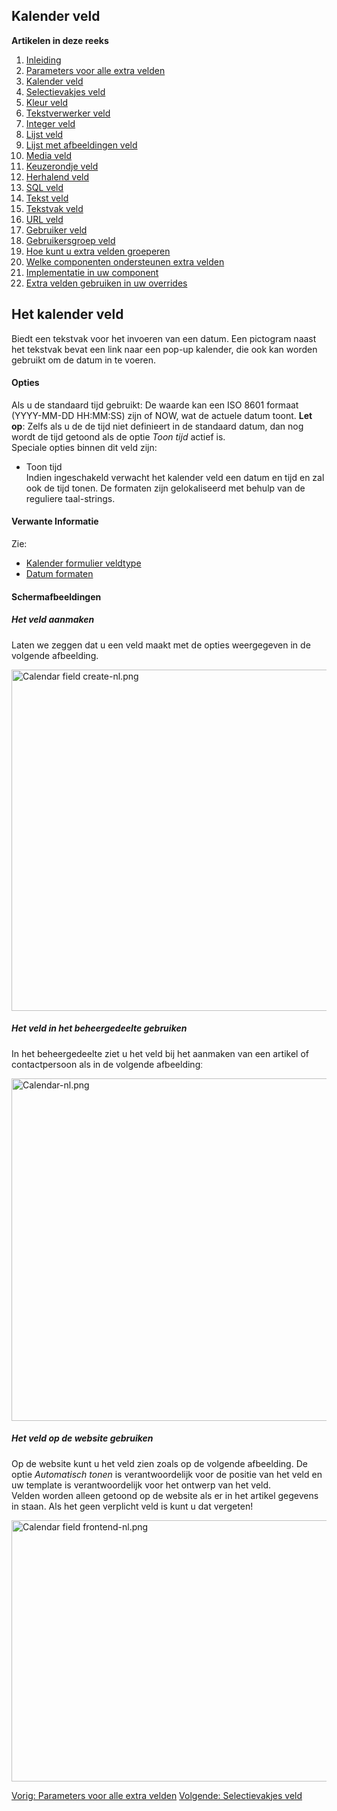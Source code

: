 <!-- Filename: J3.x:Adding_custom_fields/Calendar_Field / Display title: Toevoegen extra velden/Kalender veld -->

## Kalender veld

**Artikelen in deze reeks**

1.  [Inleiding](https://docs.joomla.org/J3.x:Adding_custom_fields "Special:MyLanguage/J3.x:Adding custom fields")
2.  [Parameters voor alle extra
    velden](https://docs.joomla.org/J3.x:Adding_custom_fields/Parameters_for_all_Custom_Fields "Special:MyLanguage/J3.x:Adding custom fields/Parameters for all Custom Fields")
3.  [Kalender
    veld](https://docs.joomla.org/J3.x:Adding_custom_fields/Calendar_Field "Special:MyLanguage/J3.x:Adding custom fields/Calendar Field")
4.  [Selectievakjes
    veld](https://docs.joomla.org/J3.x:Adding_custom_fields/Checkboxes_Field "Special:MyLanguage/J3.x:Adding custom fields/Checkboxes Field")
5.  [Kleur
    veld](https://docs.joomla.org/J3.x:Adding_custom_fields/Color_Field "Special:MyLanguage/J3.x:Adding custom fields/Color Field")
6.  [Tekstverwerker
    veld](https://docs.joomla.org/J3.x:Adding_custom_fields/Editor_Field "Special:MyLanguage/J3.x:Adding custom fields/Editor Field")
7.  [Integer
    veld](https://docs.joomla.org/J3.x:Adding_custom_fields/Integer_Field "Special:MyLanguage/J3.x:Adding custom fields/Integer Field")
8.  [Lijst
    veld](https://docs.joomla.org/J3.x:Adding_custom_fields/List_Field "Special:MyLanguage/J3.x:Adding custom fields/List Field")
9.  [Lijst met afbeeldingen
    veld](https://docs.joomla.org/J3.x:Adding_custom_fields/ListOfImages_Field "Special:MyLanguage/J3.x:Adding custom fields/ListOfImages Field")
10. [Media
    veld](https://docs.joomla.org/J3.x:Adding_custom_fields/Media_Field "Special:MyLanguage/J3.x:Adding custom fields/Media Field")
11. [Keuzerondje
    veld](https://docs.joomla.org/J3.x:Adding_custom_fields/Radio_Field "Special:MyLanguage/J3.x:Adding custom fields/Radio Field")
12. [Herhalend
    veld](https://docs.joomla.org/J3.x:Adding_custom_fields/Repeatable_Field "Special:MyLanguage/J3.x:Adding custom fields/Repeatable Field")
13. [SQL
    veld](https://docs.joomla.org/J3.x:Adding_custom_fieldshttps://docs.joomla.org/J3.x:Adding%20custom%20fields/Sql%20Field)
14. [Tekst
    veld](https://docs.joomla.org/J3.x:Adding_custom_fields/Text_Field "Special:MyLanguage/J3.x:Adding custom fields/Text Field")
15. [Tekstvak
    veld](https://docs.joomla.org/J3.x:Adding_custom_fields/Textarea_Field "Special:MyLanguage/J3.x:Adding custom fields/Textarea Field")
16. [URL
    veld](https://docs.joomla.org/J3.x:Adding_custom_fields/Url_Field "Special:MyLanguage/J3.x:Adding custom fields/Url Field")
17. [Gebruiker
    veld](https://docs.joomla.org/J3.x:Adding_custom_fields/User_Field "Special:MyLanguage/J3.x:Adding custom fields/User Field")
18. [Gebruikersgroep
    veld](https://docs.joomla.org/J3.x:Adding_custom_fields/Usergroup_Field "Special:MyLanguage/J3.x:Adding custom fields/Usergroup Field")
19. [Hoe kunt u extra velden
    groeperen](https://docs.joomla.org/J3.x:Adding_custom_fields/How%CC%9E_can_you_group_custom_fields "Special:MyLanguage/J3.x:Adding custom fields/How̞ can you group custom fields")
20. [Welke componenten ondersteunen extra
    velden](https://docs.joomla.org/J3.x:Adding_custom_fields/What_components_are_supporting_custom_fields "Special:MyLanguage/J3.x:Adding custom fields/What components are supporting custom fields")
21. [Implementatie in uw
    component](https://docs.joomla.org/J3.x:Adding_custom_fields/Implement_into_your_component "Special:MyLanguage/J3.x:Adding custom fields/Implement into your component")
22. [Extra velden gebruiken in uw
    overrides](https://docs.joomla.org/J3.x:Adding_custom_fields/Overrides "Special:MyLanguage/J3.x:Adding custom fields/Overrides")

## Het kalender veld

Biedt een tekstvak voor het invoeren van een datum. Een pictogram naast
het tekstvak bevat een link naar een pop-up kalender, die ook kan worden
gebruikt om de datum in te voeren.

#### Opties

Als u de standaard tijd gebruikt: De waarde kan een ISO 8601 formaat
(YYYY-MM-DD HH:MM:SS) zijn of NOW, wat de actuele datum toont. **Let
op**: Zelfs als u de de tijd niet definieert in de standaard datum, dan
nog wordt de tijd getoond als de optie *Toon tijd* actief is.  
Speciale opties binnen dit veld zijn:

- Toon tijd  
  Indien ingeschakeld verwacht het kalender veld een datum en tijd en
  zal ook de tijd tonen. De formaten zijn gelokaliseerd met behulp van
  de reguliere taal-strings.

#### Verwante Informatie

Zie:

- [Kalender formulier
  veldtype](https://docs.joomla.org/Calendar_form_field_type "Special:MyLanguage/Calendar form field type")
- <a href="http://php.net/manual/en/datetime.formats.date.php"
  class="external text" target="_blank"
  rel="nofollow noreferrer noopener">Datum formaten</a>

#### Schermafbeeldingen

##### Het veld aanmaken

Laten we zeggen dat u een veld maakt met de opties weergegeven in de
volgende afbeelding.

<img
src="https://docs.joomla.org/images/thumb/8/80/Calendar_field_create-nl.png/670px-Calendar_field_create-nl.png"
decoding="async"
srcset="https://docs.joomla.org/images/thumb/8/80/Calendar_field_create-nl.png/1005px-Calendar_field_create-nl.png 1.5x, https://docs.joomla.org/images/8/80/Calendar_field_create-nl.png 2x"
data-file-width="1159" data-file-height="944" width="670" height="546"
alt="Calendar field create-nl.png" />

##### Het veld in het beheergedeelte gebruiken

In het beheergedeelte ziet u het veld bij het aanmaken van een artikel
of contactpersoon als in de volgende afbeeldingː

<img
src="https://docs.joomla.org/images/thumb/a/a2/Calendar-nl.png/670px-Calendar-nl.png"
decoding="async"
srcset="https://docs.joomla.org/images/thumb/a/a2/Calendar-nl.png/1005px-Calendar-nl.png 1.5x, https://docs.joomla.org/images/a/a2/Calendar-nl.png 2x"
data-file-width="1157" data-file-height="947" width="670" height="548"
alt="Calendar-nl.png" />

##### Het veld op de website gebruiken

Op de website kunt u het veld zien zoals op de volgende afbeelding. De
optie *Automatisch tonen* is verantwoordelijk voor de positie van het
veld en uw template is verantwoordelijk voor het ontwerp van het veld.  
Velden worden alleen getoond op de website als er in het artikel
gegevens in staan. Als het geen verplicht veld is kunt u dat vergetenǃ

<img
src="https://docs.joomla.org/images/thumb/0/07/Calendar_field_frontend-nl.png/670px-Calendar_field_frontend-nl.png"
decoding="async"
srcset="https://docs.joomla.org/images/thumb/0/07/Calendar_field_frontend-nl.png/1005px-Calendar_field_frontend-nl.png 1.5x, https://docs.joomla.org/images/0/07/Calendar_field_frontend-nl.png 2x"
data-file-width="1024" data-file-height="639" width="670" height="418"
alt="Calendar field frontend-nl.png" />

<a
href="https://docs.joomla.org/J3.x:Adding_custom_fields/Parameters_for_all_Custom_Fields"
id="content-button" class="button expand success">Vorig: Parameters voor
alle extra velden</a> <a
href="https://docs.joomla.org/J3.x:Adding_custom_fields/Checkboxes_Field"
id="content-button" class="button expand">Volgende: Selectievakjes
veld</a>

